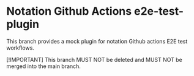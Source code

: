 # Notation Github Actions e2e-test-plugin
This branch provides a mock plugin for notation Github actions E2E test workflows.

[!IMPORTANT]
This branch MUST NOT be deleted and MUST NOT be merged into the main branch.

